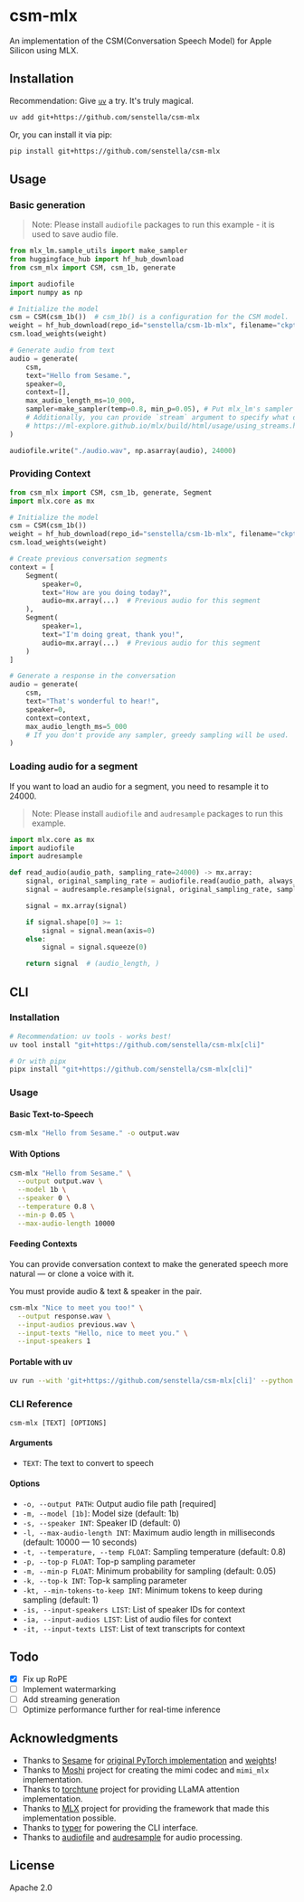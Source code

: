 # csm-mlx

An implementation of the CSM(Conversation Speech Model) for Apple Silicon using MLX.

## Installation

Recommendation: Give [`uv`](https://docs.astral.sh/uv/) a try. It's truly magical.
```bash
uv add git+https://github.com/senstella/csm-mlx
```

Or, you can install it via pip:
```bash
pip install git+https://github.com/senstella/csm-mlx
```

## Usage

### Basic generation

> Note: Please install `audiofile` packages to run this example - it is used to save audio file.

```python
from mlx_lm.sample_utils import make_sampler
from huggingface_hub import hf_hub_download
from csm_mlx import CSM, csm_1b, generate

import audiofile
import numpy as np

# Initialize the model
csm = CSM(csm_1b())  # csm_1b() is a configuration for the CSM model.
weight = hf_hub_download(repo_id="senstella/csm-1b-mlx", filename="ckpt.safetensors")
csm.load_weights(weight)

# Generate audio from text
audio = generate(
    csm,
    text="Hello from Sesame.",
    speaker=0,
    context=[],
    max_audio_length_ms=10_000,
    sampler=make_sampler(temp=0.8, min_p=0.05), # Put mlx_lm's sampler here! Supports: temp, top_p, min_p, min_tokens_to_keep, top_k.
    # Additionally, you can provide `stream` argument to specify what device to use for generation.
    # https://ml-explore.github.io/mlx/build/html/usage/using_streams.html
)

audiofile.write("./audio.wav", np.asarray(audio), 24000)
```

### Providing Context
```python
from csm_mlx import CSM, csm_1b, generate, Segment
import mlx.core as mx

# Initialize the model
csm = CSM(csm_1b())
weight = hf_hub_download(repo_id="senstella/csm-1b-mlx", filename="ckpt.safetensors")
csm.load_weights(weight)

# Create previous conversation segments
context = [
    Segment(
        speaker=0,
        text="How are you doing today?",
        audio=mx.array(...)  # Previous audio for this segment
    ),
    Segment(
        speaker=1,
        text="I'm doing great, thank you!",
        audio=mx.array(...)  # Previous audio for this segment
    )
]

# Generate a response in the conversation
audio = generate(
    csm,
    text="That's wonderful to hear!",
    speaker=0,
    context=context,
    max_audio_length_ms=5_000
    # If you don't provide any sampler, greedy sampling will be used.
)
```

### Loading audio for a segment

If you want to load an audio for a segment, you need to resample it to 24000.

> Note: Please install `audiofile` and `audresample` packages to run this example.

```python
import mlx.core as mx
import audiofile
import audresample

def read_audio(audio_path, sampling_rate=24000) -> mx.array:
    signal, original_sampling_rate = audiofile.read(audio_path, always_2d=True)
    signal = audresample.resample(signal, original_sampling_rate, sampling_rate)

    signal = mx.array(signal)

    if signal.shape[0] >= 1:
        signal = signal.mean(axis=0)
    else:
        signal = signal.squeeze(0)

    return signal  # (audio_length, )
```

## CLI

### Installation

```bash
# Recommendation: uv tools - works best!
uv tool install "git+https://github.com/senstella/csm-mlx[cli]"

# Or with pipx
pipx install "git+https://github.com/senstella/csm-mlx[cli]"
```

### Usage

#### Basic Text-to-Speech

```bash
csm-mlx "Hello from Sesame." -o output.wav
```

#### With Options

```bash
csm-mlx "Hello from Sesame." \
  --output output.wav \
  --model 1b \
  --speaker 0 \
  --temperature 0.8 \
  --min-p 0.05 \
  --max-audio-length 10000
```

#### Feeding Contexts

You can provide conversation context to make the generated speech more natural — or clone a voice with it.

You must provide audio & text & speaker in the pair.

```bash
csm-mlx "Nice to meet you too!" \
  --output response.wav \
  --input-audios previous.wav \
  --input-texts "Hello, nice to meet you." \
  --input-speakers 1
```

#### Portable with uv

```bash
uv run --with 'git+https://github.com/senstella/csm-mlx[cli]' --python 3.12 python -m csm_mlx "Hello from Sesame." -o output.wav
```

### CLI Reference

```
csm-mlx [TEXT] [OPTIONS]
```

#### Arguments

- `TEXT`: The text to convert to speech

#### Options

- `-o, --output PATH`: Output audio file path [required]
- `-m, --model [1b]`: Model size (default: 1b)
- `-s, --speaker INT`: Speaker ID (default: 0)
- `-l, --max-audio-length INT`: Maximum audio length in milliseconds (default: 10000 — 10 seconds)
- `-t, --temperature, --temp FLOAT`: Sampling temperature (default: 0.8)
- `-p, --top-p FLOAT`: Top-p sampling parameter
- `-m, --min-p FLOAT`: Minimum probability for sampling (default: 0.05)
- `-k, --top-k INT`: Top-k sampling parameter
- `-kt, --min-tokens-to-keep INT`: Minimum tokens to keep during sampling (default: 1)
- `-is, --input-speakers LIST`: List of speaker IDs for context
- `-ia, --input-audios LIST`: List of audio files for context
- `-it, --input-texts LIST`: List of text transcripts for context

## Todo

- [X] Fix up RoPE
- [ ] Implement watermarking
- [ ] Add streaming generation
- [ ] Optimize performance further for real-time inference

## Acknowledgments

- Thanks to [Sesame](https://sesame.com) for [original PyTorch implementation](https://github.com/SesameAILabs/csm) and [weights](https://huggingface.co/sesame/csm-1b)!
- Thanks to [Moshi](https://github.com/kyutai-labs/moshi) project for creating the mimi codec and `mimi_mlx` implementation.
- Thanks to [torchtune](https://github.com/pytorch/torchtune) project for providing LLaMA attention implementation.
- Thanks to [MLX](https://github.com/ml-explore/mlx) project for providing the framework that made this implementation possible.
- Thanks to [typer](https://typer.tiangolo.com) for powering the CLI interface.
- Thanks to [audiofile](https://github.com/audeering/audiofile) and [audresample](https://github.com/audeering/audresample) for audio processing.

## License

Apache 2.0
